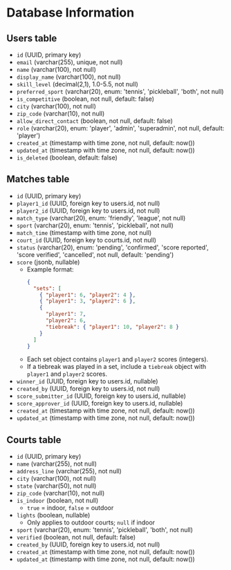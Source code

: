 # Database Information

## Users table

- `id` (UUID, primary key)
- `email` (varchar(255), unique, not null)
- `name` (varchar(100), not null)
- `display_name` (varchar(100), not null)
- `skill_level` (decimal(2,1), 1.0-5.5, not null)
- `preferred_sport` (varchar(20), enum: 'tennis', 'pickleball', 'both', not null)
- `is_competitive` (boolean, not null, default: false)
- `city` (varchar(100), not null)
- `zip_code` (varchar(10), not null)
- `allow_direct_contact` (boolean, not null, default: false)
- `role` (varchar(20), enum: 'player', 'admin', 'superadmin', not null, default: 'player')
- `created_at` (timestamp with time zone, not null, default: now())
- `updated_at` (timestamp with time zone, not null, default: now())
- `is_deleted` (boolean, default: false)

## Matches table

- `id` (UUID, primary key)
- `player1_id` (UUID, foreign key to users.id, not null)
- `player2_id` (UUID, foreign key to users.id, not null)
- `match_type` (varchar(20), enum: 'friendly', 'league', not null)
- `sport` (varchar(20), enum: 'tennis', 'pickleball', not null)
- `match_time` (timestamp with time zone, not null)
- `court_id` (UUID, foreign key to courts.id, not null)
- `status` (varchar(20), enum: 'pending', 'confirmed', 'score reported', 'score verified', 'cancelled', not null, default: 'pending')
- `score` (jsonb, nullable)  
  - Example format:  
    ```json
    {
      "sets": [
        { "player1": 6, "player2": 4 },
        { "player1": 3, "player2": 6 },
        { 
          "player1": 7, 
          "player2": 6, 
          "tiebreak": { "player1": 10, "player2": 8 }
        }
      ]
    }
    ```
  - Each set object contains `player1` and `player2` scores (integers).  
  - If a tiebreak was played in a set, include a `tiebreak` object with `player1` and `player2` scores.
- `winner_id` (UUID, foreign key to users.id, nullable)
- `created_by` (UUID, foreign key to users.id, not null)
- `score_submitter_id` (UUID, foreign key to users.id, nullable)
- `score_approver_id` (UUID, foreign key to users.id, nullable)
- `created_at` (timestamp with time zone, not null, default: now())
- `updated_at` (timestamp with time zone, not null, default: now())


## Courts table

- `id` (UUID, primary key)
- `name` (varchar(255), not null)
- `address_line` (varchar(255), not null)
- `city` (varchar(100), not null)
- `state` (varchar(50), not null)
- `zip_code` (varchar(10), not null)
- `is_indoor` (boolean, not null)  
  - `true` = indoor, `false` = outdoor
- `lights` (boolean, nullable)  
  - Only applies to outdoor courts; `null` if indoor
- `sport` (varchar(20), enum: 'tennis', 'pickleball', 'both', not null)
- `verified` (boolean, not null, default: false)
- `created_by` (UUID, foreign key to users.id, not null)
- `created_at` (timestamp with time zone, not null, default: now())
- `updated_at` (timestamp with time zone, not null, default: now())
